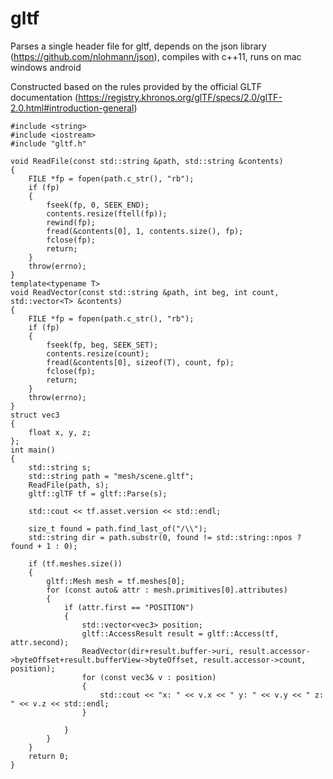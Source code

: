 # gltf
Parses a single header file for gltf, depends on the json library (https://github.com/nlohmann/json), compiles with c++11, runs on mac windows android

Constructed based on the rules provided by the official GLTF documentation (https://registry.khronos.org/glTF/specs/2.0/glTF-2.0.html#introduction-general)

```
#include <string>
#include <iostream>
#include "gltf.h"

void ReadFile(const std::string &path, std::string &contents)
{
	FILE *fp = fopen(path.c_str(), "rb");
	if (fp)
	{
		fseek(fp, 0, SEEK_END);
		contents.resize(ftell(fp));
		rewind(fp);
		fread(&contents[0], 1, contents.size(), fp);
		fclose(fp);
		return;
	}
	throw(errno);
}
template<typename T>
void ReadVector(const std::string &path, int beg, int count, std::vector<T> &contents)
{
	FILE *fp = fopen(path.c_str(), "rb");
	if (fp)
	{
		fseek(fp, beg, SEEK_SET);
		contents.resize(count);
		fread(&contents[0], sizeof(T), count, fp);
		fclose(fp);
		return;
	}
	throw(errno);
}
struct vec3
{
    float x, y, z;
};
int main()
{
    std::string s;
    std::string path = "mesh/scene.gltf";
    ReadFile(path, s);
    gltf::glTF tf = gltf::Parse(s);

    std::cout << tf.asset.version << std::endl;
    
    size_t found = path.find_last_of("/\\");
    std::string dir = path.substr(0, found != std::string::npos ? found + 1 : 0);

    if (tf.meshes.size())
    {
        gltf::Mesh mesh = tf.meshes[0];
        for (const auto& attr : mesh.primitives[0].attributes)
        {
            if (attr.first == "POSITION")
            {
                std::vector<vec3> position;
                gltf::AccessResult result = gltf::Access(tf, attr.second);
                ReadVector(dir+result.buffer->uri, result.accessor->byteOffset+result.bufferView->byteOffset, result.accessor->count, position);
                for (const vec3& v : position)
                {
                    std::cout << "x: " << v.x << " y: " << v.y << " z: " << v.z << std::endl;
                }
                
            }
        }
    }
    return 0;
}
```